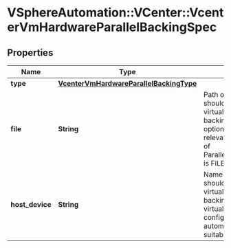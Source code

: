 # VSphereAutomation::VCenter::VcenterVmHardwareParallelBackingSpec

## Properties
Name | Type | Description | Notes
------------ | ------------- | ------------- | -------------
**type** | [**VcenterVmHardwareParallelBackingType**](VcenterVmHardwareParallelBackingType.md) |  | 
**file** | **String** | Path of the file that should be used as the virtual parallel port backing. This field is optional and it is only relevant when the value of Parallel.BackingSpec.type is FILE. | [optional] 
**host_device** | **String** | Name of the device that should be used as the virtual parallel port backing. If unset, the virtual parallel port will be configured to automatically detect a suitable host device. | [optional] 


